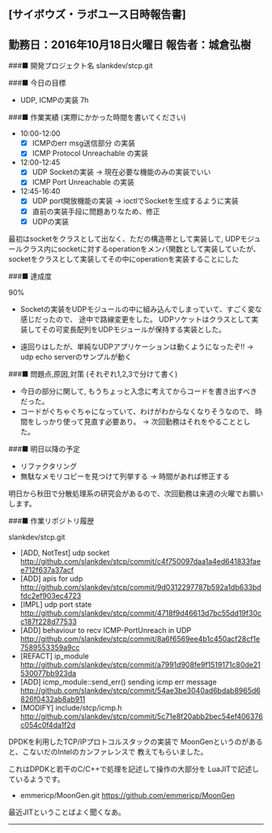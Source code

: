 

[サイボウズ・ラボユース日時報告書]
---------------------------------------------------------------------------
勤務日：2016年10月18日火曜日
報告者：城倉弘樹
---------------------------------------------------------------------------
###■ 開発プロジェクト名
 slankdev/stcp.git


###■ 今日の目標

 - UDP, ICMPの実装 7h

###■ 作業実績 (実際にかかった時間を書いてください)

 - 10:00-12:00 
     - [x] ICMPのerr msg送信部分     の実装 
     - [x] ICMP Protocol Unreachable の実装
 - 12:00-12:45 
     - [x] UDP Socketの実装 -> 現在必要な機能のみの実装でいい
     - [x] ICMP Port Unreachable     の実装
 - 12:45-16:40
     - [x] UDP port開放機能の実装 -> ioctlでSocketを生成するように実装
	 - [x] 直前の実装手段に問題ありなため、修正
     - [x] UDPの実装

最初はsocketをクラスとして出なく、ただの構造帯として実装して,
UDPモジュールクラス内にsocketに対するoperationをメンバ関数として実装していたが、
socketをクラスとして実装してその中にoperationを実装することにした


###■ 達成度

90% 

 - Socketの実装をUDPモジュールの中に組み込んでしまっていて、すごく変な感じだったので、
   途中で路線変更をした。
   UDPソケットはクラスとして実装してその可変長配列をUDPモジュールが保持する実装とした。

 - 遠回りはしたが、単純なUDPアプリケーションは動くようになったぞ!!
   -> udp echo serverのサンプルが動く
  

###■ 問題点,原因,対策 (それぞれ1,2,3で分けて書く)

 - 今日の部分に関して, もうちょっと入念に考えてからコードを書き出すべきだった。
 - コードがぐちゃぐちゃになっていて、わけがわからなくなりそうなので、
   時間をしっかり使って見直す必要あり。 -> 次回勤務はそれをやることとした。
 

###■ 明日以降の予定

 - リファクタリング
 - 無駄なメモリコピーを見つけて列挙する -> 時間があれば修正する

明日から秋田で分散処理系の研究会があるので、次回勤務は来週の火曜でお願いします。


###■ 作業リポジトリ履歴

slankdev/stcp.git
 - [ADD, NotTest] udp socket
   http://github.com/slankdev/stcp/commit/c4f750097daa1a4ed641833faee712f637a37acf
 - [ADD] apis for udp
   http://github.com/slankdev/stcp/commit/9d0312297787b592a1db633bdfdc2ef903ec4723
 - [IMPL] udp port state
   http://github.com/slankdev/stcp/commit/4718f9d46613d7bc55dd19f30cc187f228d77533
 - [ADD] behaviour to recv ICMP-PortUnreach in UDP
   http://github.com/slankdev/stcp/commit/8a6f6569ee4b1c450acf28cf1e7589553359a9cc
 - [REFACT] ip_module
   http://github.com/slankdev/stcp/commit/a7991d908fe9f1519171c80de21530077bb923da
 - [ADD] icmp_module::send_err() sending icmp err message
   http://github.com/slankdev/stcp/commit/54ae3be3040ad6bdab8965d6826f0432ab8ab911
 - [MODIFY] include/stcp/icmp.h
   http://github.com/slankdev/stcp/commit/5c71e8f20abb2bec54ef406376c054c0f4da1f2d


DPDKを利用したTCP/IPプロトコルスタックの実装で
MoonGenというのがあると、こないだのIntelのカンファレンスで
教えてもらいました。

これはDPDKと若干のC/C++で処理を記述して操作の大部分を
LuaJITで記述しているようです。

 - emmericp/MoonGen.git
   https://github.com/emmericp/MoonGen

最近JITということばよく聞くなあ。

---------------------------------------------------------------------------
